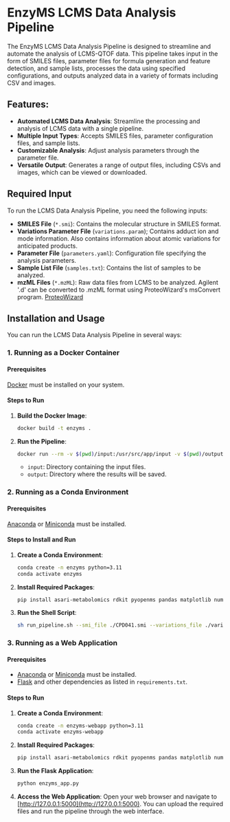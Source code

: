 # EnzyMS LCMS Data Analysis Pipeline

The EnzyMS LCMS Data Analysis Pipeline is designed to streamline and automate the analysis of LCMS-QTOF data. This pipeline takes input in the form of SMILES files, parameter files for formula generation and feature detection, and sample lists, processes the data using specified configurations, and outputs analyzed data in a variety of formats including CSV and images.

## Features:

- **Automated LCMS Data Analysis**: Streamline the processing and analysis of LCMS data with a single pipeline.
- **Multiple Input Types**: Accepts SMILES files, parameter configuration files, and sample lists.
- **Customizable Analysis**: Adjust analysis parameters through the parameter file.
- **Versatile Output**: Generates a range of output files, including CSVs and images, which can be viewed or downloaded.

## Required Input

To run the LCMS Data Analysis Pipeline, you need the following inputs:

- **SMILES File** (`*.smi`): Contains the molecular structure in SMILES format.
- **Variations Parameter File** (`variations.param`); Contains adduct ion and mode information. Also contains information about atomic variations for anticipated products.  
- **Parameter File** (`parameters.yaml`): Configuration file specifying the analysis parameters.
- **Sample List File** (`samples.txt`): Contains the list of samples to be analyzed.
- **mzML Files** (`*.mzML`): Raw data files from LCMS to be analyzed. Agilent '.d' can be converted to .mzML format using ProteoWizard's msConvert program. [ProteoWizard](https://proteowizard.sourceforge.io/download.html)

## Installation and Usage

You can run the LCMS Data Analysis Pipeline in several ways:

### 1. Running as a Docker Container

#### Prerequisites
[Docker](https://docs.docker.com/get-docker/) must be installed on your system.

#### Steps to Run
1. **Build the Docker Image**:
    ```bash
    docker build -t enzyms .
    ```
2. **Run the Pipeline**:
    ```bash
    docker run --rm -v $(pwd)/input:/usr/src/app/input -v $(pwd)/output:/usr/src/app/output lcms-pipeline --smi_file /usr/src/app/input/CPD041.smi --variations_file ./variations.param --params_file /usr/src/app/input/parameters.yaml --samples_file /usr/src/app/input/list_of_samples.txt --mzml_dir /usr/src/app/input/mzML-files
    ```
    - `input`: Directory containing the input files.
    - `output`: Directory where the results will be saved.

### 2. Running as a Conda Environment

#### Prerequisites
[Anaconda](https://docs.anaconda.com/anaconda/install/) or [Miniconda](https://docs.conda.io/en/latest/miniconda.html) must be installed.

#### Steps to Install and Run
1. **Create a Conda Environment**:
    ```bash
    conda create -n enzyms python=3.11
    conda activate enzyms
    ```
2. **Install Required Packages**:
    ```bash
    pip install asari-metabolomics rdkit pyopenms pandas matplotlib numpy==1.24.4
    ```
3. **Run the Shell Script**:
    ```bash
    sh run_pipeline.sh --smi_file ./CPD041.smi --variations_file ./variations.param --params_file ./parameters.yaml --samples_file ./list_of_samples.txt --mzml_dir ./mzML-files
    ```

### 3. Running as a Web Application

#### Prerequisites
- [Anaconda](https://docs.anaconda.com/anaconda/install/) or [Miniconda](https://docs.conda.io/en/latest/miniconda.html) must be installed.
- [Flask](https://flask.palletsprojects.com/) and other dependencies as listed in `requirements.txt`.

#### Steps to Run
1. **Create a Conda Environment**:
    ```bash
    conda create -n enzyms-webapp python=3.11
    conda activate enzyms-webapp
    ```
2. **Install Required Packages**:
    ```bash
    pip install asari-metabolomics rdkit pyopenms pandas matplotlib numpy==1.24.4
    ```
3. **Run the Flask Application**:
    ```bash
    python enzyms_app.py
    ```
4. **Access the Web Application**:
    Open your web browser and navigate to [http://127.0.0.1:5000](http://127.0.0.1:5000). You can upload the required files and run the pipeline through the web interface.

